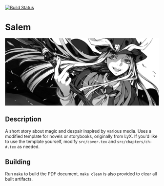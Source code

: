 [![Build Status](https://github.com/lightlyss/salem/workflows/build/badge.svg)](https://github.com/lightlyss/salem)
# Salem
![banner](banner.jpg)

## Description
A short story about magic and despair inspired by various media. Uses a modified
template for novels or storybooks, originally from LyX. If you'd like to use the
template yourself, modify `src/cover.tex` and `src/chapters/ch-#.tex` as needed.

## Building
Run `make` to build the PDF document. `make clean` is also provided to clear
all built artifacts.
